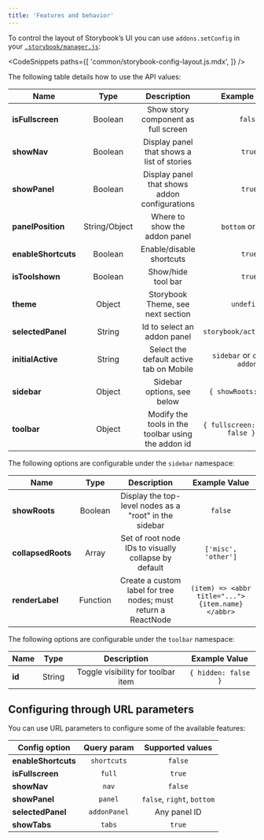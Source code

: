 ```yaml
---
title: 'Features and behavior'
---
```


To control the layout of Storybook’s UI you can use `addons.setConfig` in your [`.storybook/manager.js`](./overview.md#configure-story-rendering):

<!-- prettier-ignore-start -->

<CodeSnippets
  paths={[
    'common/storybook-config-layout.js.mdx',
  ]}
/>

<!-- prettier-ignore-end -->

The following table details how to use the API values:

| Name                |     Type      |                    Description                     |             Example Value             |
| ------------------- | :-----------: | :------------------------------------------------: | :-----------------------------------: |
| **isFullscreen**    |    Boolean    |        Show story component as full screen         |                `false`                |
| **showNav**         |    Boolean    |     Display panel that shows a list of stories     |                `true`                 |
| **showPanel**       |    Boolean    |   Display panel that shows addon configurations    |                `true`                 |
| **panelPosition**   | String/Object |           Where to show the addon panel            |          `bottom` or `right`          |
| **enableShortcuts** |    Boolean    |              Enable/disable shortcuts              |                `true`                 |
| **isToolshown**     |    Boolean    |                 Show/hide tool bar                 |                `true`                 |
| **theme**           |    Object     |         Storybook Theme, see next section          |              `undefined`              |
| **selectedPanel**   |    String     |            Id to select an addon panel             |       `storybook/actions/panel`       |
| **initialActive**   |    String     |      Select the default active tab on Mobile       |   `sidebar` or `canvas` or `addons`   |
| **sidebar**         |    Object     |             Sidebar options, see below             |        `{ showRoots: false }`         |
| **toolbar**         |    Object     | Modify the tools in the toolbar using the addon id | `{ fullscreen: { hidden: false } } }` |

The following options are configurable under the `sidebar` namespace:

| Name               |   Type   |                          Description                          |                  Example Value                   |
| ------------------ | :------: | :-----------------------------------------------------------: | :----------------------------------------------: |
| **showRoots**      | Boolean  |    Display the top-level nodes as a "root" in the sidebar     |                     `false`                      |
| **collapsedRoots** |  Array   |     Set of root node IDs to visually collapse by default      |               `['misc', 'other']`                |
| **renderLabel**    | Function | Create a custom label for tree nodes; must return a ReactNode | `(item) => <abbr title="...">{item.name}</abbr>` |

The following options are configurable under the `toolbar` namespace:

| Name   |  Type  |            Description             |    Example Value    |
| ------ | :----: | :--------------------------------: | :-----------------: |
| **id** | String | Toggle visibility for toolbar item | `{ hidden: false }` |

## Configuring through URL parameters

You can use URL parameters to configure some of the available features:

| Config option       | Query param  |      Supported values      |
| ------------------- | :----------: | :------------------------: |
| **enableShortcuts** | `shortcuts`  |          `false`           |
| **isFullscreen**    |    `full`    |           `true`           |
| **showNav**         |    `nav`     |          `false`           |
| **showPanel**       |   `panel`    | `false`, `right`, `bottom` |
| **selectedPanel**   | `addonPanel` |        Any panel ID        |
| **showTabs**        |    `tabs`    |           `true`           |
